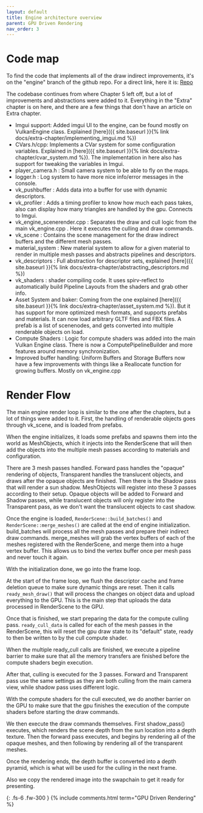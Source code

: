 ```yaml
---
layout: default
title: Engine architecture overview
parent: GPU Driven Rendering
nav_order: 3
---
```


# Code map

To find the code that implements all of the draw indirect improvements, it's on the "engine" branch of the github repo. For a direct link, here it is: [Repo](https://github.com/vblanco20-1/vulkan-guide/tree/engine)

The codebase continues from where Chapter 5 left off, but a lot of improvements and abstractions were added to it. Everything in the "Extra" chapter is on here, and there are a few things that don't have an article on Extra chapter.

* Imgui support: Added imgui UI to the engine, can be found mostly on VulkanEngine class. Explained [here]({{ site.baseurl }}{% link docs/extra-chapter/implementing_imgui.md %})
* CVars.h/cpp: Implements a CVar system for some configuration variables. Explained in [here]({{ site.baseurl }}{% link docs/extra-chapter/cvar_system.md %}). The implementation in here also has support for tweaking the variables in Imgui.
* player_camera.h : Small camera system to be able to fly on the maps.
* logger.h : Log system to have more nice info/error messages in the console.
* vk_pushbuffer : Adds data into a buffer for use with dynamic descriptors.
* vk_profiler : Adds a timing profiler to know how much each pass takes, also can display how many triangles are handled by the gpu. Connects to Imgui.
* vk_engine_scenerender.cpp : Separates the draw and cull logic from the main vk_engine.cpp . Here it executes the culling and draw commands.
* vk_scene : Contains the scene management for the draw indirect buffers and the different mesh passes.
* material_system : New material system to allow for a given material to render in multiple mesh passes and abstracts pipelines and descriptors.
* vk_descriptors : Full abstraction for descriptor sets, explained [here]({{ site.baseurl }}{% link docs/extra-chapter/abstracting_descriptors.md %})
* vk_shaders : shader compiling code. It uses spirv-reflect to automatically build Pipeline Layouts from the shaders and grab other info.
* Asset System and baker: Coming from the one explained [here]({{ site.baseurl }}{% link docs/extra-chapter/asset_system.md %}). But it has support for more optimized mesh formats, and supports prefabs and materials. It can now load arbitrary GLTF files and FBX files. A prefab is a list of scenenodes, and gets converted into multiple renderable objects on load.
* Compute Shaders : Logic for compute shaders was added into the main Vulkan Engine class. There is now a ComputePipelineBuilder and more features around memory synchronization.
* Improved buffer handling: Uniform Buffers and Storage Buffers now have a few improvements with things like a Reallocate function for growing buffers. Mostly on vk_engine.cpp

# Render Flow

The main engine render loop is similar to the one after the chapters, but a lot of things were added to it. First, the handling of renderable objects goes through vk_scene, and is loaded from prefabs.

When the engine initializes, it loads some prefabs and spawns them into the world as MeshObjects, which it injects into the RenderScene that will then add the objects into the multiple mesh passes according to materials and configuration.

There are 3 mesh passes handled. Forward pass handles the "opaque" rendering of objects, Transparent handles the translucent objects, and draws after the opaque objects are finished. Then there is the Shadow pass that will render a sun shadow. MeshObjects will register into these 3 passes according to their setup. Opaque objects will be added to Forward and Shadow passes, while translucent objects will only register into the Transparent pass, as we don't want the translucent objects to cast shadow.

Once the engine is loaded, `RenderScene::build_batches()` and `RenderScene::merge_meshes()` are called at the end of engine initialization. build_batches will process all the mesh passes and prepare their indirect draw commands. merge_meshes will grab the vertex buffers of each of the meshes registered with the RenderScene, and merge them into a huge vertex buffer. This allows us to bind the vertex buffer once per mesh pass and never touch it again.

With the initialization done, we go into the frame loop.

At the start of the frame loop, we flush the descriptor cache and frame deletion queue to make sure dynamic things are reset.
Then it calls `ready_mesh_draw()` that will process the changes on object data and upload everything to the GPU. This is the main step that uploads the data processed in RenderScene to the GPU.

Once that is finished, we start preparing the data for the compute culling pass. `ready_cull_data` is called for each of the mesh passes in the RenderScene, this will reset the gpu draw state to its "default" state, ready to then be written to by the cull compute shader.

When the multiple ready_cull calls are finished, we execute a pipeline barrier to make sure that all the memory transfers are finished before the compute shaders begin execution.

After that, culling is executed for the 3 passes. Forward and Transparent pass use the same settings as they are both culling from the main camera view, while shadow pass uses different logic.

With the compute shaders for the cull executed, we do another barrier on the GPU to make sure that the gpu finishes the execution of the compute shaders before starting the draw commands.

We then execute the draw commands themselves. First shadow_pass() executes, which renders the scene depth from the sun location into a depth texture. Then the forward pass executes, and begins by rendering all of the opaque meshes, and then following by rendering all of the transparent meshes.

Once the rendering ends, the depth buffer is converted into a depth pyramid, which is what will be used for the culling in the next frame.

Also we copy the rendered image into the swapchain to get it ready for presenting.







{: .fs-6 .fw-300 }
{% include comments.html term="GPU Driven Rendering" %}
